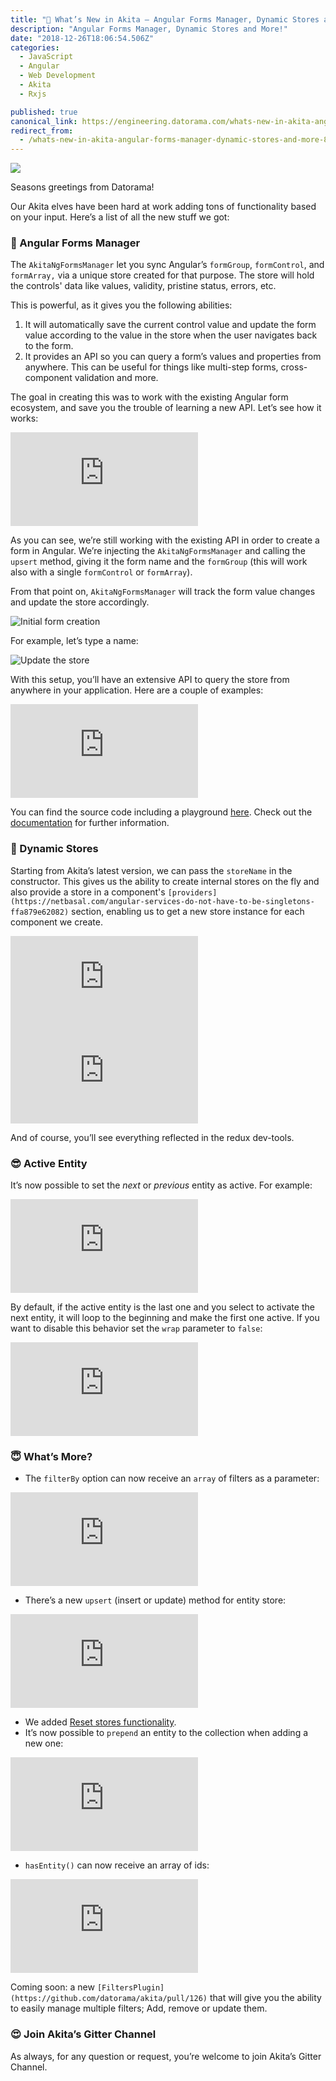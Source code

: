 ```yaml
---
title: "🚀 What’s New in Akita — Angular Forms Manager, Dynamic Stores and More!"
description: "Angular Forms Manager, Dynamic Stores and More!"
date: "2018-12-26T18:06:54.506Z"
categories: 
  - JavaScript
  - Angular
  - Web Development
  - Akita
  - Rxjs

published: true
canonical_link: https://engineering.datorama.com/whats-new-in-akita-angular-forms-manager-dynamic-stores-and-more-8d8580b09963
redirect_from:
  - /whats-new-in-akita-angular-forms-manager-dynamic-stores-and-more-8d8580b09963
---
```


![](./asset-1.png)

Seasons greetings from Datorama!

Our Akita elves have been hard at work adding tons of functionality based on your input. Here’s a list of all the new stuff we got:

### 🙌 Angular Forms Manager

The `AkitaNgFormsManager` let you sync Angular’s `formGroup`, `formControl`, and `formArray,` via a unique store created for that purpose. The store will hold the controls' data like values, validity, pristine status, errors, etc.

This is powerful, as it gives you the following abilities:

1.  It will automatically save the current control value and update the form value according to the value in the store when the user navigates back to the form.
2.  It provides an API so you can query a form’s values and properties from anywhere. This can be useful for things like multi-step forms, cross-component validation and more.

The goal in creating this was to work with the existing Angular form ecosystem, and save you the trouble of learning a new API. Let’s see how it works:

<Embed src="https://gist.github.com/NetanelBasal/f8ba46a62c58549cf1b081e7d60f2dff.js" aspectRatio={0.357} caption="" />

As you can see, we’re still working with the existing API in order to create a form in Angular. We’re injecting the `AkitaNgFormsManager` and calling the `upsert` method, giving it the form name and the `formGroup` (this will work also with a single `formControl` or `formArray`).

From that point on, `AkitaNgFormsManager` will track the form value changes and update the store accordingly.

![Initial form creation](./asset-2.png)

For example, let’s type a name:

![Update the store](./asset-3.png)

With this setup, you’ll have an extensive API to query the store from anywhere in your application. Here are a couple of examples:

<Embed src="https://gist.github.com/NetanelBasal/928ae7f96a34c6fe2dc09318543c8592.js" aspectRatio={0.357} caption="" />

You can find the source code including a playground [here](https://github.com/NetanelBasal/akita-ng-forms-manager). Check out the [documentation](https://netbasal.gitbook.io/akita/angular-plugins/angular-forms-manager) for further information.

### 🤠 Dynamic Stores

Starting from Akita’s latest version, we can pass the `storeName` in the constructor. This gives us the ability to create internal stores on the fly and also provide a store in a component's `[providers](https://netbasal.com/angular-services-do-not-have-to-be-singletons-ffa879e62082)` section, enabling us to get a new store instance for each component we create.

<Embed src="https://gist.github.com/NetanelBasal/a207e66cbabbbe2c189c97d9004cdc05.js" aspectRatio={0.357} caption="" />

<Embed src="https://gist.github.com/NetanelBasal/bb2d25e25b9c009916887ad59efc86a4.js" aspectRatio={0.357} caption="" />

And of course, you’ll see everything reflected in the redux dev-tools.

### 😎 Active Entity

It’s now possible to set the _next_ or _previous_ entity as active. For example:

<Embed src="https://gist.github.com/NetanelBasal/a704d1c9a95f51e9c25985d0f4d42afd.js" aspectRatio={0.357} caption="" />

By default, if the active entity is the last one and you select to activate the next entity, it will loop to the beginning and make the first one active. If you want to disable this behavior set the `wrap` parameter to `false`:

<Embed src="https://gist.github.com/NetanelBasal/aba5b18bfa164b7d7b07a491b1f73232.js" aspectRatio={0.357} caption="" />

### 😇 What’s More?

-   The `filterBy` option can now receive an `array` of filters as a parameter:

<Embed src="https://gist.github.com/NetanelBasal/f644cb6328c3dd7c1e1961358d523542.js" aspectRatio={0.357} caption="" />

-   There’s a new `upsert` (insert or update) method for entity store:

<Embed src="https://gist.github.com/NetanelBasal/bc7993cc6bc1d96a355719a0988e8c06.js" aspectRatio={0.357} caption="" />

-   We added [Reset stores functionality](https://engineering.datorama.com/how-to-secure-your-users-data-after-logout-in-akita-976e0a4ad84a).
-   It’s now possible to `prepend` an entity to the collection when adding a new one:

<Embed src="https://gist.github.com/NetanelBasal/673e01c58343f93c431e9696d85d6cc5.js" aspectRatio={0.357} caption="" />

-   `hasEntity()` can now receive an array of ids:

<Embed src="https://gist.github.com/NetanelBasal/a02dc9acb18f78c1b6d1e0fc23db643c.js" aspectRatio={0.357} caption="" />

Coming soon: a new `[FiltersPlugin](https://github.com/datorama/akita/pull/126)` that will give you the ability to easily manage multiple filters; Add, remove or update them.

### 😍 Join Akita’s Gitter Channel

As always, for any question or request, you’re welcome to join Akita’s Gitter Channel.
